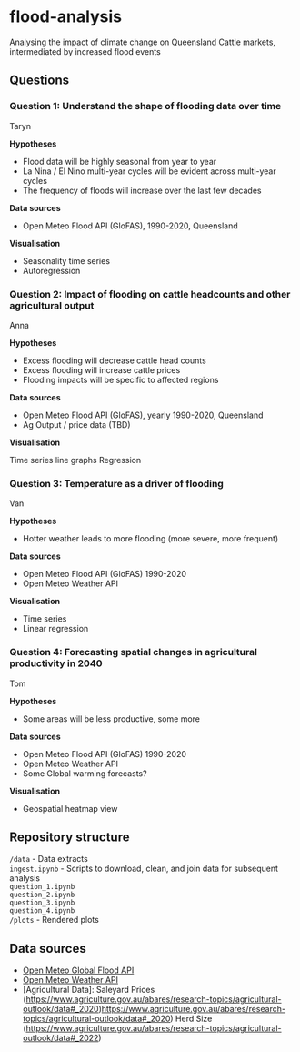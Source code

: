 # flood-analysis

Analysing the impact of climate change on Queensland Cattle markets, intermediated by increased flood events


## Questions

### Question 1: Understand the shape of flooding data over time

Taryn

**Hypotheses**

- Flood data will be highly seasonal from year to year
- La Nina / El Nino multi-year cycles will be evident across multi-year cycles
- The frequency of floods will increase over the last few decades

**Data sources**

- Open Meteo Flood API (GloFAS), 1990-2020, Queensland

**Visualisation**

- Seasonality time series
- Autoregression


### Question 2: Impact of flooding on cattle headcounts and other agricultural output

Anna

**Hypotheses**

- Excess flooding will decrease cattle head counts
- Excess flooding will increase cattle prices
- Flooding impacts will be specific to affected regions

**Data sources**

- Open Meteo Flood API (GloFAS), yearly 1990-2020, Queensland
- Ag Output / price data (TBD)

**Visualisation**

Time series line graphs
Regression


### Question 3: Temperature as a driver of flooding 

Van

**Hypotheses**

- Hotter weather leads to more flooding (more severe, more frequent)

**Data sources**

- Open Meteo Flood API (GloFAS) 1990-2020
- Open Meteo Weather API

**Visualisation**

- Time series
- Linear regression


### Question 4: Forecasting spatial changes in agricultural productivity in 2040

Tom

**Hypotheses**

- Some areas will be less productive, some more

**Data sources**

- Open Meteo Flood API (GloFAS) 1990-2020
- Open Meteo Weather API
- Some Global warming forecasts?

**Visualisation**

- Geospatial heatmap view



## Repository structure

`/data` - Data extracts  
`ingest.ipynb` - Scripts to download, clean, and join data for subsequent analysis  
`question_1.ipynb`  
`question_2.ipynb`   
`question_3.ipynb`   
`question_4.ipynb`   
`/plots` - Rendered plots  


## Data sources

- [Open Meteo Global Flood API](https://open-meteo.com/en/docs/flood-api)
- [Open Meteo Weather API](https://open-meteo.com/)
- [Agricultural Data]: Saleyard Prices (https://www.agriculture.gov.au/abares/research-topics/agricultural-outlook/data#_2020)https://www.agriculture.gov.au/abares/research-topics/agricultural-outlook/data#_2020)
                       Herd Size (https://www.agriculture.gov.au/abares/research-topics/agricultural-outlook/data#_2022)

